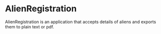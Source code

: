 AlienRegistration
=================
AlienRegistration is an application that accepts details of aliens and exports them to plain text or pdf.
